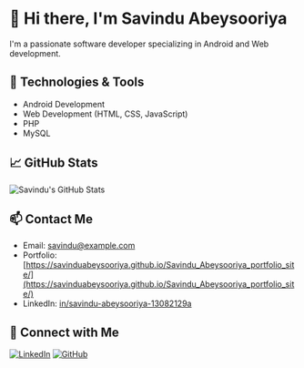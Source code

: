# 👋 Hi there, I'm Savindu Abeysooriya

I'm a passionate software developer specializing in Android and Web development.

## 🔧 Technologies & Tools

- Android Development
- Web Development (HTML, CSS, JavaScript)
- PHP
- MySQL

## 📈 GitHub Stats

![Savindu's GitHub Stats](https://github-readme-stats.vercel.app/api?username=SavinduAbeysooriya&show_icons=true&hide_title=true&count_private=true&hide=prs)

## 📫 Contact Me

- Email: [savindu@example.com](mailto:savindu@example.com)
- Portfolio: [https://savinduabeysooriya.github.io/Savindu_Abeysooriya_portfolio_site/](https://savinduabeysooriya.github.io/Savindu_Abeysooriya_portfolio_site/)
- LinkedIn: [in/savindu-abeysooriya-13082129a](https://www.linkedin.com/in/savindu-abeysooriya-13082129a)

## 🔗 Connect with Me

[![LinkedIn](https://img.shields.io/badge/LinkedIn-0077B5?style=flat-square&logo=linkedin)](https://www.linkedin.com/in/savindu-abeysooriya-13082129a)
[![GitHub](https://img.shields.io/badge/GitHub-181717?style=flat-square&logo=github)](https://github.com/SavinduAbeysooriya)
